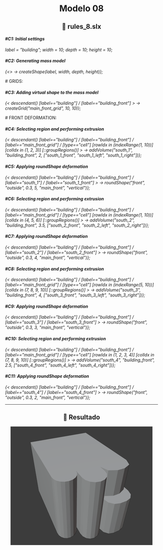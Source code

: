 <h1 align="center">Modelo 08</h2>

<h2 align="center">📝 rules_8.slx</h2>

#### **_\#C1: Initial settings_**

_label = "building"; width = 10; depth = 10; height = 10;_

#### **_\#C2: Generating mass model_**

_{<> -> createShape(label, width, depth, height)};_

\# GRIDS:

#### **_\#C3: Adding virtual shape to the mass model_**

_{< descendant() [label=="building"] / [label=="building_front"] > -> createGrid("main_front_grid", 10, 10)};_

\# FRONT DEFORMATION:

#### **_\#C4: Selecting region and performing extrusion_**

_{< descendant() [label=="building"] / [label=="building_front"] / [label=="main_front_grid"] / [type=="cell"] [rowIdx in (indexRange(1, 10))] [colIdx in (1, 2, 3)] [::groupRegions()] > -> addVolume("south_1", "building_front", 2, ["south_1_front", "south_1_left", "south_1_right"])};_

#### **_\#C5: Applying roundShape deformation_**

_{< descendant() [label=="building"] / [label=="building_front"] / [label=="south_1"] / [label=="south_1_front"] > -> roundShape("front", "outside", 0.3, 5, "main_front", "vertical")};_

#### **_\#C6: Selecting region and performing extrusion_**

_{< descendant() [label=="building"] / [label=="building_front"] / [label=="main_front_grid"] / [type=="cell"] [rowIdx in (indexRange(1, 10))] [colIdx in (4, 5, 6)] [::groupRegions()] > -> addVolume("south_2", "building_front", 3.5, ["south_2_front", "south_2_left", "south_2_right"])};_

#### **_\#C7: Applying roundShape deformation_**

_{< descendant() [label=="building"] / [label=="building_front"] / [label=="south_2"] / [label=="south_2_front"] > -> roundShape("front", "outside", 0.3, 4, "main_front", "vertical")};_

#### **_\#C8: Selecting region and performing extrusion_**

_{< descendant() [label=="building"] / [label=="building_front"] / [label=="main_front_grid"] / [type=="cell"] [rowIdx in (indexRange(5, 10))] [colIdx in (7, 8, 9, 10)] [::groupRegions()] > -> addVolume("south_3", "building_front", 4, ["south_3_front", "south_3_left", "south_3_right"])};_

#### **_\#C9: Applying roundShape deformation_**

_{< descendant() [label=="building"] / [label=="building_front"] / [label=="south_3"] / [label=="south_3_front"] > -> roundShape("front", "outside", 0.3, 3, "main_front", "vertical")};_

#### **_\#C10: Selecting region and performing extrusion_**

_{< descendant() [label=="building"] / [label=="building_front"] / [label=="main_front_grid"] / [type=="cell"] [rowIdx in (1, 2, 3, 4)] [colIdx in (7, 8, 9, 10)] [::groupRegions()] > -> addVolume("south_4", "building_front", 2.5, ["south_4_front", "south_4_left", "south_4_right"])};_

#### **_\#C11: Applying roundShape deformation_**

_{< descendant() [label=="building"] / [label=="building_front"] / [label=="south_4"] / [label=="south_4_front"] > -> roundShape("front", "outside", 0.3, 2, "main_front", "vertical")};_

---

<h2 align="center">🏢 Resultado</h2>

<div align="center">
  <img src="modelo_08.png" alt="Modelo 08">
</div>
